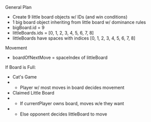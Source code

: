 General Plan
- Create 9 little board objects w/ IDs (and win conditions)
- 1 big board object inheriting from little board w/ dominance rules
- bigBoard.id = 9
- littleBoards.ids = [0, 1, 2, 3, 4, 5, 6, 7, 8]
- littleBoards have spaces with indices [0, 1, 2, 3, 4, 5, 6, 7, 8]

Movement
- boardOfNextMove = spaceIndex of littleBoard

If Board is Full:
- Cat's Game
- - Player w/ most moves in board decides movement
- Claimed Little Board
- - If currentPlayer owns board, moves w/e they want
- - Else opponent decides littleBoard to move
